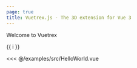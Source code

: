 ```yaml
---
page: true
title: Vuetrex.js - The 3D extension for Vue 3
---
```

Welcome to Vuetrex

<span v-for="i in 3">{{ i }} </span>

<<< @/examples/src/HelloWorld.vue

<script setup>
import HelloWorld from './examples/src/HelloWorld.vue';
</script>
<HelloWorld /> 

[comment]: <> (<Vuetrex>)

[comment]: <> (<row>)

[comment]: <> (<box/>)

[comment]: <> (</row>)

[comment]: <> (</Vuetrex>)


